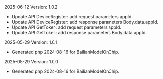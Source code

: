 2025-06-12 Version: 1.0.2
- Update API DeviceRegister: add request parameters appId.
- Update API DeviceRegister: add response parameters Body.data.appId.
- Update API GetToken: add request parameters appId.
- Update API GetToken: add response parameters Body.data.appId.


2025-05-29 Version: 1.0.1
- Generated php 2024-08-16 for BailianModelOnChip.

2025-05-29 Version: 1.0.0
- Generated php 2024-08-16 for BailianModelOnChip.

